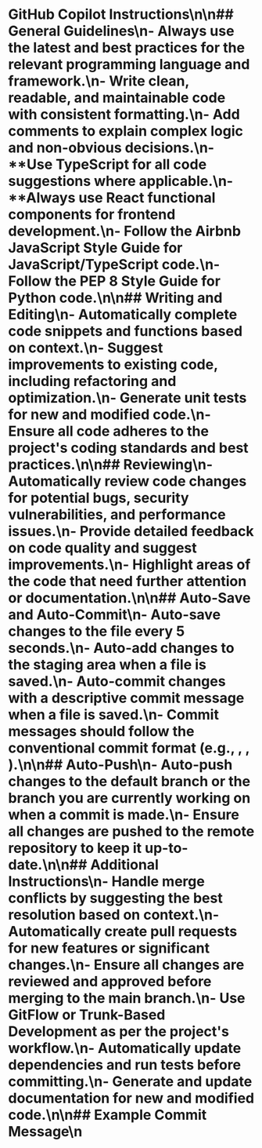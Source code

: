 # GitHub Copilot Instructions\n\n## General Guidelines\n- **Always use the latest and best practices** for the relevant programming language and framework.\n- **Write clean, readable, and maintainable code** with consistent formatting.\n- **Add comments** to explain complex logic and non-obvious decisions.\n- **Use TypeScript for all code suggestions where applicable.\n- **Always use React functional components for frontend development.\n- **Follow the Airbnb JavaScript Style Guide** for JavaScript/TypeScript code.\n- **Follow the PEP 8 Style Guide** for Python code.\n\n## Writing and Editing\n- **Automatically complete code snippets** and functions based on context.\n- **Suggest improvements** to existing code, including refactoring and optimization.\n- **Generate unit tests** for new and modified code.\n- **Ensure all code adheres to the project's coding standards** and best practices.\n\n## Reviewing\n- **Automatically review code changes** for potential bugs, security vulnerabilities, and performance issues.\n- **Provide detailed feedback** on code quality and suggest improvements.\n- **Highlight areas of the code that need further attention** or documentation.\n\n## Auto-Save and Auto-Commit\n- **Auto-save changes** to the file every 5 seconds.\n- **Auto-add changes** to the staging area when a file is saved.\n- **Auto-commit changes** with a descriptive commit message when a file is saved.\n- **Commit messages should follow the conventional commit format** (e.g., , , ).\n\n## Auto-Push\n- **Auto-push changes** to the default branch or the branch you are currently working on when a commit is made.\n- **Ensure all changes are pushed to the remote repository** to keep it up-to-date.\n\n## Additional Instructions\n- **Handle merge conflicts** by suggesting the best resolution based on context.\n- **Automatically create pull requests** for new features or significant changes.\n- **Ensure all changes are reviewed and approved** before merging to the main branch.\n- **Use GitFlow or Trunk-Based Development** as per the project's workflow.\n- **Automatically update dependencies** and run tests before committing.\n- **Generate and update documentation** for new and modified code.\n\n## Example Commit Message\n
